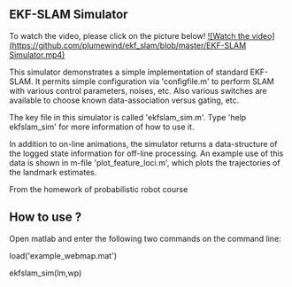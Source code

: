 EKF-SLAM Simulator
------------------

To watch the video, please click on the picture below!
[![Watch the video](https://github.com/plumewind/ekf_slam/blob/master/EKF-SLAM Simulator.mp4)](https://youtu.be/Yhs36RszeTs)

This simulator demonstrates a simple implementation of
standard EKF-SLAM. It permits simple configuration via 
'configfile.m' to perform SLAM with various control parameters,
noises, etc. Also various switches are available to choose
known data-association versus gating, etc.


The key file in this simulator is called 'ekfslam_sim.m'. Type
'help ekfslam_sim' for more information of how to use it.

In addition to on-line animations, the simulator returns a
data-structure of the logged state information for off-line
processing. An example use of this data is shown in m-file
'plot_feature_loci.m', which plots the trajectories of the 
landmark estimates.


From the homework of probabilistic robot course


How to use ?
------------------
Open matlab and enter the following two commands on the command line:

load('example_webmap.mat')

ekfslam_sim(lm,wp)

